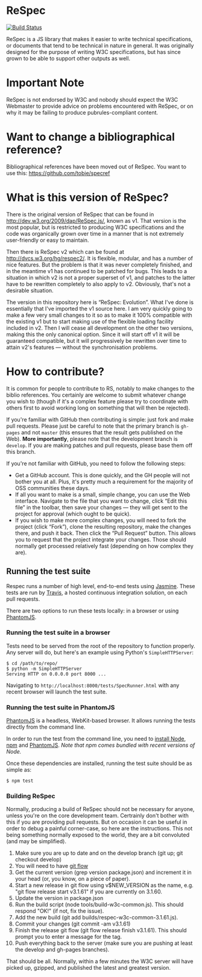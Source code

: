 ReSpec
======
[![Build Status](https://travis-ci.org/darobin/respec.png)][travis]

ReSpec is a JS library that makes it easier to write technical specifications, or documents
that tend to be technical in nature in general. It was originally designed for the purpose
of writing W3C specifications, but has since grown to be able to support other outputs as 
well.

Important Note
==============

ReSpec is not endorsed by W3C and nobody should expect the W3C Webmaster to provide advice on 
problems encountered with ReSpec, or on why it may be failing to produce pubrules-compliant
content.

Want to change a bibliographical reference?
===========================================

Bibliographical references have been moved out of ReSpec. You want to use this: https://github.com/tobie/specref

What is this version of ReSpec?
===============================

There is the original version of ReSpec that can be found in http://dev.w3.org/2009/dap/ReSpec.js/,
known as v1. That version is the most popular, but is restricted to producing W3C specifications
and the code was organically grown over time in a manner that is not extremely user-friendly or
easy to maintain.

Then there is ReSpec v2 which can be found at http://dvcs.w3.org/hg/respec2/. It is flexible, modular,
and has a number of nice features. But the problem is that it was never completely finished, and
in the meantime v1 has continued to be patched for bugs. This leads to a situation in which v2 is
not a proper superset of v1, and patches to the latter have to be rewritten completely to also apply
to v2. Obviously, that's not a desirable situation.

The version in this repository here is “ReSpec: Evolution”. What I've done is essentially that I've
imported the v1 source here. I am very quickly going to make a few very small changes to it so
as to make it 100% compatible with the existing v1 but to start making use of the flexible loading facility
included in v2. Then I will cease all development on the other two versions, making this the only
canonical option. Since it will start off v1 it will be guaranteed compatible, but it will progressively
be rewritten over time to attain v2's features — without the synchronisation problems.

How to contribute?
==================

It is common for people to contribute to RS, notably to make changes to the biblio references. You
certainly are welcome to submit whatever change you wish to (though if it's a complex feature please
try to coordinate with others first to avoid working long on something that will then be rejected).

If you're familiar with GitHub then contributing is simple: just fork and make pull requests. Please
just be careful to note that the primary branch is `gh-pages` and not `master` (this ensures that the
result gets published on the Web). **More importantly**, please note that the development branch is
`develop`. If you are making patches and pull requests, please base them off this branch.

If you're not familiar with GitHub, you need to follow the following steps:

* Get a GitHub account. This is done quickly, and the GH people will not bother you at all. Plus, it's
pretty much a requirement for the majority of OSS communities these days.
* If all you want to make is a small, simple change, you can use the Web interface. Navigate to the file
that you want to change, click “Edit this file” in the toolbar, then save your changes — they will get
sent to the project for approval (which ought to be quick).
* If you wish to make more complex changes, you will need to fork the project (click “Fork”), clone the
resulting repository, make the changes there, and push it back. Then click the “Pull Request” button.
This allows you to request that the project integrate your changes. Those should normally get processed
relatively fast (depending on how complex they are).

Running the test suite
----------------------

Respec runs a number of high level, end-to-end tests using [Jasmine][jasmine]. These tests are
run by [Travis][travis], a hosted continuous integration solution, on each pull requests.

There are two options to run these tests locally: in a browser or using [PhantomJS][phantomjs].

### Running the test suite in a browser

Tests need to be served from the root of the repository to function properly. Any server will do, but
here's an example using Python's `SimpleHTTPServer`:

```
$ cd /path/to/repo/
$ python -m SimpleHTTPServer
Serving HTTP on 0.0.0.0 port 8000 ...
```

Navigating to `http://localhost:8000/tests/SpecRunner.html` with any recent browser will launch the test
suite.

### Running the test suite in PhantomJS

[PhantomJS][phantomjs] is a headless, WebKit-based browser. It allows running the tests directly from
the command line.

In order to run the test from the command line, you need to [install Node][install-node], [npm][npm] and
[PhantomJS][install-phjs]. _Note that npm comes bundled with recent versions of Node._

Once these dependencies are installed, running the test suite should be as simple as:

```
$ npm test
```


[jasmine]: http://pivotal.github.io/jasmine/
[travis]: https://travis-ci.org/darobin/respec
[phantomjs]: http://phantomjs.org/
[install-phjs]: http://phantomjs.org/download.html
[install-node]: http://nodejs.org/download/
[npm]: https://npmjs.org/

### Building ReSpec

Normally, producing a build of ReSpec should not be necessary for anyone, unless you're on the core
development team. Certrainly don't bother with this if you are providing pull requests. But on occasion it
can be useful in order to debug a painful corner-case, so here are the instructions. This not being something
normally exposed to the world, they are a bit convoluted (and may be simplified).

1. Make sure you are up to date and on the develop branch (git up; git checkout develop)
2. You will need to have [git flow](https://github.com/nvie/gitflow)
3. Get the current version (grep version package.json) and increment it in your head (or, you know, on a piece 
of paper).
4. Start a new release in git flow using v$NEW_VERSION as the name, e.g.
"git flow release start v3.1.61" if you are currently on 3.1.60.
5. Update the version in package.json
6. Run the build script (node tools/build-w3c-common.js). This should respond "OK!" (if not, fix the issue).
7. Add the new build (git add builds/respec-w3c-common-3.1.61.js).
8. Commit your changes (git commit -am v3.1.61)
9. Finish the release git flow (git flow release finish v3.1.61). This should prompt you to enter a message for 
the tag.
10. Push everything back to the server (make sure you are pushing at least the develop and gh-pages branches).

That should be all. Normally, within a few minutes the W3C server will have picked up, gzipped, and published
the latest and greatest version.
